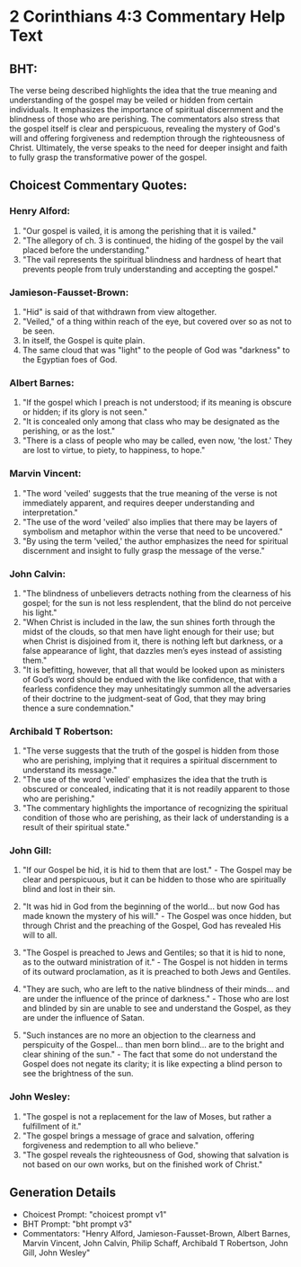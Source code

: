 # 2 Corinthians 4:3 Commentary Help Text

## BHT:
The verse being described highlights the idea that the true meaning and understanding of the gospel may be veiled or hidden from certain individuals. It emphasizes the importance of spiritual discernment and the blindness of those who are perishing. The commentators also stress that the gospel itself is clear and perspicuous, revealing the mystery of God's will and offering forgiveness and redemption through the righteousness of Christ. Ultimately, the verse speaks to the need for deeper insight and faith to fully grasp the transformative power of the gospel.

## Choicest Commentary Quotes:
### Henry Alford:
1. "Our gospel is vailed, it is among the perishing that it is vailed." 
2. "The allegory of ch. 3 is continued, the hiding of the gospel by the vail placed before the understanding." 
3. "The vail represents the spiritual blindness and hardness of heart that prevents people from truly understanding and accepting the gospel."

### Jamieson-Fausset-Brown:
1. "Hid" is said of that withdrawn from view altogether.
2. "Veiled," of a thing within reach of the eye, but covered over so as not to be seen.
3. In itself, the Gospel is quite plain.
4. The same cloud that was "light" to the people of God was "darkness" to the Egyptian foes of God.

### Albert Barnes:
1. "If the gospel which I preach is not understood; if its meaning is obscure or hidden; if its glory is not seen."
2. "It is concealed only among that class who may be designated as the perishing, or as the lost."
3. "There is a class of people who may be called, even now, 'the lost.' They are lost to virtue, to piety, to happiness, to hope."

### Marvin Vincent:
1. "The word 'veiled' suggests that the true meaning of the verse is not immediately apparent, and requires deeper understanding and interpretation."
2. "The use of the word 'veiled' also implies that there may be layers of symbolism and metaphor within the verse that need to be uncovered."
3. "By using the term 'veiled,' the author emphasizes the need for spiritual discernment and insight to fully grasp the message of the verse."

### John Calvin:
1. "The blindness of unbelievers detracts nothing from the clearness of his gospel; for the sun is not less resplendent, that the blind do not perceive his light."
2. "When Christ is included in the law, the sun shines forth through the midst of the clouds, so that men have light enough for their use; but when Christ is disjoined from it, there is nothing left but darkness, or a false appearance of light, that dazzles men’s eyes instead of assisting them."
3. "It is befitting, however, that all that would be looked upon as ministers of God’s word should be endued with the like confidence, that with a fearless confidence they may unhesitatingly summon all the adversaries of their doctrine to the judgment-seat of God, that they may bring thence a sure condemnation."

### Archibald T Robertson:
1. "The verse suggests that the truth of the gospel is hidden from those who are perishing, implying that it requires a spiritual discernment to understand its message."
2. "The use of the word 'veiled' emphasizes the idea that the truth is obscured or concealed, indicating that it is not readily apparent to those who are perishing."
3. "The commentary highlights the importance of recognizing the spiritual condition of those who are perishing, as their lack of understanding is a result of their spiritual state."

### John Gill:
1. "If our Gospel be hid, it is hid to them that are lost." - The Gospel may be clear and perspicuous, but it can be hidden to those who are spiritually blind and lost in their sin.

2. "It was hid in God from the beginning of the world... but now God has made known the mystery of his will." - The Gospel was once hidden, but through Christ and the preaching of the Gospel, God has revealed His will to all.

3. "The Gospel is preached to Jews and Gentiles; so that it is hid to none, as to the outward ministration of it." - The Gospel is not hidden in terms of its outward proclamation, as it is preached to both Jews and Gentiles.

4. "They are such, who are left to the native blindness of their minds... and are under the influence of the prince of darkness." - Those who are lost and blinded by sin are unable to see and understand the Gospel, as they are under the influence of Satan.

5. "Such instances are no more an objection to the clearness and perspicuity of the Gospel... than men born blind... are to the bright and clear shining of the sun." - The fact that some do not understand the Gospel does not negate its clarity; it is like expecting a blind person to see the brightness of the sun.

### John Wesley:
1. "The gospel is not a replacement for the law of Moses, but rather a fulfillment of it."
2. "The gospel brings a message of grace and salvation, offering forgiveness and redemption to all who believe."
3. "The gospel reveals the righteousness of God, showing that salvation is not based on our own works, but on the finished work of Christ."


## Generation Details
- Choicest Prompt: "choicest prompt v1"
- BHT Prompt: "bht prompt v3"
- Commentators: "Henry Alford, Jamieson-Fausset-Brown, Albert Barnes, Marvin Vincent, John Calvin, Philip Schaff, Archibald T Robertson, John Gill, John Wesley"
